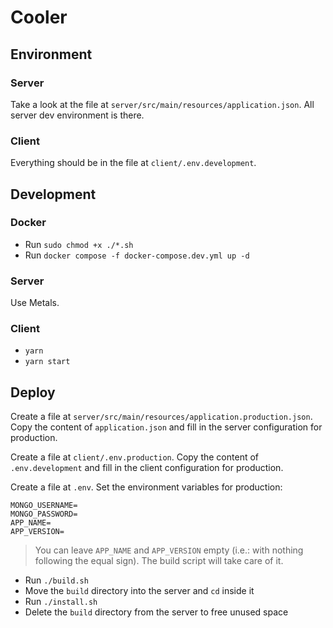 # Cooler

## Environment

### Server

Take a look at the file at `server/src/main/resources/application.json`. All server dev environment is there.

### Client

Everything should be in the file at `client/.env.development`.

## Development

### Docker

- Run `sudo chmod +x ./*.sh`
- Run `docker compose -f docker-compose.dev.yml up -d`

### Server

Use Metals.

### Client

- `yarn`
- `yarn start`

## Deploy

Create a file at `server/src/main/resources/application.production.json`. Copy the content of `application.json` and fill in the server configuration for production.

Create a file at `client/.env.production`. Copy the content of `.env.development` and fill in the client configuration for production.

Create a file at `.env`. Set the environment variables for production:

```
MONGO_USERNAME=
MONGO_PASSWORD=
APP_NAME=
APP_VERSION=
```

> You can leave `APP_NAME` and `APP_VERSION` empty (i.e.: with nothing following the equal sign). The build script will take care of it.

- Run `./build.sh`
- Move the `build` directory into the server and `cd` inside it
- Run `./install.sh`
- Delete the `build` directory from the server to free unused space
